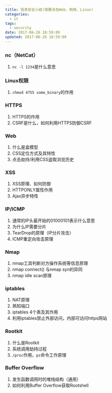 ```yaml
---
title: 信息安全小结(简要涉及Web、网络、Linux)
categories:
  - it
tags:
  - security
date: 2017-06-26 18:59:09
updated: 2017-06-26 18:59:09
---
```


### nc（NetCat）
1. `nc -l 1234`是什么意思

### Linux权限
1. `chmod 4755 some_binary`的作用

### HTTPS
1. HTTPS的作用
2. CSRF是什么，如何利用HTTPS防御CSRF

### Web
1. 什么是盒模型
2. CSS定位方式及其特性
3. 点击劫持/利用CSS盗取浏览历史

### XSS
1. XSS原理、如何防御
2. HTTPONLY属性作用
3. Ajax异步特性

### IP/ICMP
1. 通常的IP头最开始的01000101表示什么意思
2. 为什么IP需要分片
3. TearDrop的原理（IP分片攻击）
4. ICMP重定向攻击原理

### Nmap
1. nmap工具判断对方操作系统等信息原理
2. nmap connect() 与nmap syn的异同
3. nmap idle scan原理

### iptables
1. NAT原理
2. 熟知端口
3. iptables 4个表及其作用
4. 利用iptables禁止外部访问，内部可访问https网站

### Rootkit
1. 什么是Rootkit
2. 系统调用劫持过程
3. `/proc`作用，`ps`命令工作原理


### Buffer Overflow
1. 发生函数调用时的堆栈结构（通用）
2. 如何利用Buffer Overflow获取Rootshell